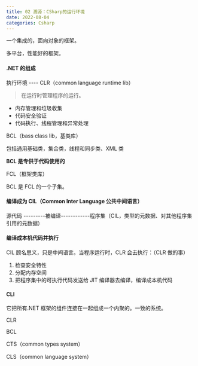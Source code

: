 ```yaml
---
title: 02 溯源：CSharp的运行环境
date: 2022-08-04
categories: Csharp
---
```


一个集成的，面向对象的框架。

多平台，性能好的框架。

#### .NET 的组成

执行环境 ---- CLR（common language runtime lib）

>  在运行时管理程序的运行。

-  内存管理和垃圾收集
-  代码安全验证
-  代码执行、线程管理和异常处理

BCL（bass class lib，基类库）

 包括通用基础类，集合类，线程和同步类、XML 类

 **BCL 是专供于代码使用的**

FCL（框架类库）

 BCL 是 FCL 的一个子集。

#### 编译成为 CIL（Common Inter Language 公共中间语言）

源代码 ---------被编译------------程序集（CIL，类型的元数据、对其他程序集引用的元数据）

#### 编译成本机代码并执行

CIL 顾名思义，只是中间语言。当程序运行时，CLR 会去执行：（CLR 做的事）

1. 检查安全特性
2. 分配内存空间
3. 把程序集中的可执行代码发送给 JIT 编译器去编译，编译成本机代码

#### CLI

它把所有.NET 框架的组件连接在一起组成一个内聚的。一致的系统。

 CLR

 BCL

 CTS（common types system）

 CLS（common language system）
